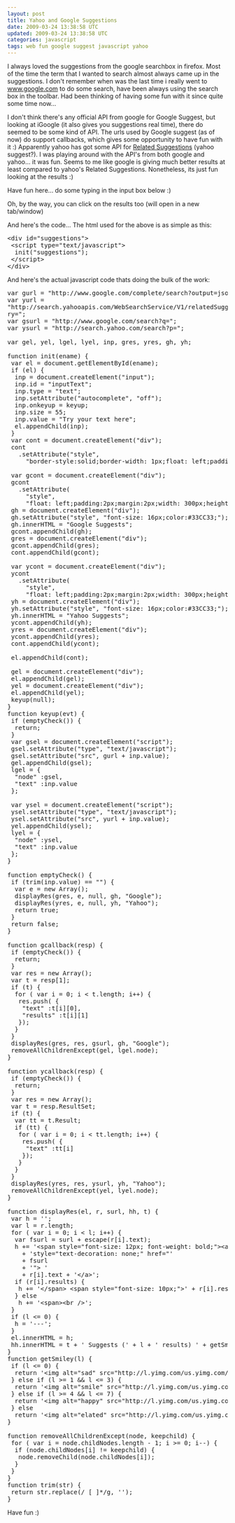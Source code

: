 ```yaml
---           
layout: post
title: Yahoo and Google Suggestions
date: 2009-03-24 13:38:58 UTC
updated: 2009-03-24 13:38:58 UTC
categories: javascript
tags: web fun google suggest javascript yahoo
---
```

 
<script type="text/javascript">var dzone_style = '1';</script> <script language="javascript" 
src="http://widgets.dzone.com/widgets/zoneit.js"></script>
 
I always loved the suggestions from the google searchbox in firefox. Most of the time the term that I wanted to search 
almost always came up in the suggestions. I don't remember when was the last time i really went to www.google.com to do 
some search, have been always using the search box in the toolbar.
Had been thinking of having some fun with it since quite some time now...

I don't think there's any official API from google for Google Suggest, but looking at iGoogle (it also gives you 
suggestions real time), there do seemed to be some kind of API. The urls used by Google suggest (as of now) do support 
callbacks, which gives some opportunity to have fun with it :)
Apparently yahoo has got some API for <a href="http://developer.yahoo.com/search/web/V1/relatedSuggestion.html">Related 
Suggestions</a> (yahoo suggest?). I was playing around with the API's from both google and yahoo... it was fun. Seems 
to me like google is giving much better results at least compared to yahoo's Related Suggestions. Nonetheless, its just 
fun looking at the results :)

Have fun here... do some typing in the input box below :)

<script type="text/javascript">
var gurl = "http://www.google.com/complete/search?output=json&callback=gcallback&q=";
var yurl = 
"http://search.yahooapis.com/WebSearchService/V1/relatedSuggestion?appid=abhisanoujam&output=json&callback=ycallback&que
ry=";
var gsurl = "http://www.google.com/search?q=";
var ysurl = "http://search.yahoo.com/search?p=";

var gel, yel, lgel, lyel, inp, gres, yres, gh, yh;

function init(ename) {
 var el = document.getElementById(ename);
 if (el) {
  inp = document.createElement("input");
  inp.id = "inputText";
  inp.type = "text";
  inp.setAttribute("autocomplete", "off");
  inp.onkeyup = keyup;
  inp.size = 55;
  inp.value = "Try your text here";
  el.appendChild(inp);
 }
 var cont = document.createElement("div");
 cont
   .setAttribute("style",
     "border-style:solid;border-width: 1px;float: left;padding:2px;margin:2px;");

 var gcont = document.createElement("div");
 gcont
   .setAttribute(
     "style",
     "float: left;padding:2px;margin:2px;width: 300px;height: 300px;border-style:solid;border-width: 1px;");
 gh = document.createElement("div");
 gh.setAttribute("style", "font-size: 16px;color:#33CC33;");
 gh.innerHTML = "Google Suggests";
 gcont.appendChild(gh);
 gres = document.createElement("div");
 gcont.appendChild(gres);
 cont.appendChild(gcont);

 var ycont = document.createElement("div");
 ycont
   .setAttribute(
     "style",
     "float: left;padding:2px;margin:2px;width: 300px;height: 300px;border-style:solid;border-width: 1px;");
 yh = document.createElement("div");
 yh.setAttribute("style", "font-size: 16px;color:#33CC33;");
 yh.innerHTML = "Yahoo Suggests";
 ycont.appendChild(yh);
 yres = document.createElement("div");
 ycont.appendChild(yres);
 cont.appendChild(ycont);

 el.appendChild(cont);

 gel = document.createElement("div");
 el.appendChild(gel);
 yel = document.createElement("div");
 el.appendChild(yel);
 keyup(null);
}
function keyup(evt) {
 if (emptyCheck()) {
  return;
 }
 var gsel = document.createElement("script");
 gsel.setAttribute("type", "text/javascript");
 gsel.setAttribute("src", gurl + inp.value);
 gel.appendChild(gsel);
 lgel = {
  "node" :gsel,
  "text" :inp.value
 };

 var ysel = document.createElement("script");
 ysel.setAttribute("type", "text/javascript");
 ysel.setAttribute("src", yurl + inp.value);
 yel.appendChild(ysel);
 lyel = {
  "node" :ysel,
  "text" :inp.value
 };
}

function emptyCheck() {
 if (trim(inp.value) == "") {
  var e = new Array();
  displayRes(gres, e, null, gh, "Google");
  displayRes(yres, e, null, yh, "Yahoo");
  return true;
 }
 return false;
}

function gcallback(resp) {
 if (emptyCheck()) {
  return;
 }
 var res = new Array();
 var t = resp[1];
 if (t) {
  for ( var i = 0; i < t.length; i++) {
   res.push( {
    "text" :t[i][0],
    "results" :t[i][1]
   });
  }
 }
 displayRes(gres, res, gsurl, gh, "Google");
 removeAllChildrenExcept(gel, lgel.node);
}

function ycallback(resp) {
 if (emptyCheck()) {
  return;
 }
 var res = new Array();
 var t = resp.ResultSet;
 if (t) {
  var tt = t.Result;
  if (tt) {
   for ( var i = 0; i < tt.length; i++) {
    res.push( {
     "text" :tt[i]
    });
   }
  }
 }
 displayRes(yres, res, ysurl, yh, "Yahoo");
 removeAllChildrenExcept(yel, lyel.node);
}

function displayRes(el, r, surl, hh, t) {
 var h = '';
 var l = r.length;
 for ( var i = 0; i < l; i++) {
  var fsurl = surl + escape(r[i].text);
  h += '<span style="font-size: 12px; font-weight: bold;"><a target="_blank" '
    + 'style="text-decoration: none;" href="'
    + fsurl
    + '"> '
    + r[i].text + '</a>';
  if (r[i].results) {
   h += '</span> <span style="font-size: 10px;">' + r[i].results + '</span>
';
  } else
   h += '<span>
';
 }
 if (l <= 0) {
  h = '---';
 }
 el.innerHTML = h;
 hh.innerHTML = t + ' Suggests (' + l + ' results) ' + getSmiley(l);
}
function getSmiley(l) {
 if (l <= 0) {
  return '<img alt="sad" src="http://l.yimg.com/us.yimg.com/i/mesg/emoticons7/20.gif">';
 } else if (l >= 1 && l <= 3) {
  return '<img alt="smile" src="http://l.yimg.com/us.yimg.com/i/mesg/emoticons7/15.gif">';
 } else if (l >= 4 && l <= 7) {
  return '<img alt="happy" src="http://l.yimg.com/us.yimg.com/i/mesg/emoticons7/1.gif">';
 } else
  return '<img alt="elated" src="http://l.yimg.com/us.yimg.com/i/mesg/emoticons7/69.gif">';
}

function removeAllChildrenExcept(node, keepchild) {
 for ( var i = node.childNodes.length - 1; i >= 0; i--) {
  if (node.childNodes[i] != keepchild) {
   node.removeChild(node.childNodes[i]);
  }
 }
}
function trim(str) {
 return str.replace(/ [ ]*/g, '');
}

</script>

<div id="suggestions"> <script type="text/javascript"> init("suggestions"); </script> </div>

<div style="clear:both">
Oh, by the way, you can click on the results too (will open in a new tab/window)
</div>

And here's the code...
The html used for the above is as simple as this:

<pre name="code" class="xml:collapse">
&lt;div id="suggestions"&gt;
 &lt;script type="text/javascript"&gt;
  init("suggestions");
 &lt;/script&gt;
&lt;/div&gt;
</pre>

And here's the actual javascript code thats doing the bulk of the work:

<pre name="code" class="xml:collapse">
var gurl = "http://www.google.com/complete/search?output=json&callback=gcallback&q=";
var yurl = 
"http://search.yahooapis.com/WebSearchService/V1/relatedSuggestion?appid=abhisanoujam&output=json&callback=ycallback&que
ry=";
var gsurl = "http://www.google.com/search?q=";
var ysurl = "http://search.yahoo.com/search?p=";

var gel, yel, lgel, lyel, inp, gres, yres, gh, yh;

function init(ename) {
 var el = document.getElementById(ename);
 if (el) {
  inp = document.createElement("input");
  inp.id = "inputText";
  inp.type = "text";
  inp.setAttribute("autocomplete", "off");
  inp.onkeyup = keyup;
  inp.size = 55;
  inp.value = "Try your text here";
  el.appendChild(inp);
 }
 var cont = document.createElement("div");
 cont
   .setAttribute("style",
     "border-style:solid;border-width: 1px;float: left;padding:2px;margin:2px;");

 var gcont = document.createElement("div");
 gcont
   .setAttribute(
     "style",
     "float: left;padding:2px;margin:2px;width: 300px;height: 300px;border-style:solid;border-width: 1px;");
 gh = document.createElement("div");
 gh.setAttribute("style", "font-size: 16px;color:#33CC33;");
 gh.innerHTML = "Google Suggests";
 gcont.appendChild(gh);
 gres = document.createElement("div");
 gcont.appendChild(gres);
 cont.appendChild(gcont);

 var ycont = document.createElement("div");
 ycont
   .setAttribute(
     "style",
     "float: left;padding:2px;margin:2px;width: 300px;height: 300px;border-style:solid;border-width: 1px;");
 yh = document.createElement("div");
 yh.setAttribute("style", "font-size: 16px;color:#33CC33;");
 yh.innerHTML = "Yahoo Suggests";
 ycont.appendChild(yh);
 yres = document.createElement("div");
 ycont.appendChild(yres);
 cont.appendChild(ycont);

 el.appendChild(cont);

 gel = document.createElement("div");
 el.appendChild(gel);
 yel = document.createElement("div");
 el.appendChild(yel);
 keyup(null);
}
function keyup(evt) {
 if (emptyCheck()) {
  return;
 }
 var gsel = document.createElement("script");
 gsel.setAttribute("type", "text/javascript");
 gsel.setAttribute("src", gurl + inp.value);
 gel.appendChild(gsel);
 lgel = {
  "node" :gsel,
  "text" :inp.value
 };

 var ysel = document.createElement("script");
 ysel.setAttribute("type", "text/javascript");
 ysel.setAttribute("src", yurl + inp.value);
 yel.appendChild(ysel);
 lyel = {
  "node" :ysel,
  "text" :inp.value
 };
}

function emptyCheck() {
 if (trim(inp.value) == "") {
  var e = new Array();
  displayRes(gres, e, null, gh, "Google");
  displayRes(yres, e, null, yh, "Yahoo");
  return true;
 }
 return false;
}

function gcallback(resp) {
 if (emptyCheck()) {
  return;
 }
 var res = new Array();
 var t = resp[1];
 if (t) {
  for ( var i = 0; i &lt; t.length; i++) {
   res.push( {
    "text" :t[i][0],
    "results" :t[i][1]
   });
  }
 }
 displayRes(gres, res, gsurl, gh, "Google");
 removeAllChildrenExcept(gel, lgel.node);
}

function ycallback(resp) {
 if (emptyCheck()) {
  return;
 }
 var res = new Array();
 var t = resp.ResultSet;
 if (t) {
  var tt = t.Result;
  if (tt) {
   for ( var i = 0; i &lt; tt.length; i++) {
    res.push( {
     "text" :tt[i]
    });
   }
  }
 }
 displayRes(yres, res, ysurl, yh, "Yahoo");
 removeAllChildrenExcept(yel, lyel.node);
}

function displayRes(el, r, surl, hh, t) {
 var h = '';
 var l = r.length;
 for ( var i = 0; i &lt; l; i++) {
  var fsurl = surl + escape(r[i].text);
  h += '&lt;span style="font-size: 12px; font-weight: bold;"&gt;&lt;a target="_blank" '
    + 'style="text-decoration: none;" href="'
    + fsurl
    + '"&gt; '
    + r[i].text + '&lt;/a&gt;';
  if (r[i].results) {
   h += '&lt;/span&gt; &lt;span style="font-size: 10px;"&gt;' + r[i].results + '&lt;/span&gt;&lt;br /&gt;';
  } else
   h += '&lt;span&gt;&lt;br /&gt;';
 }
 if (l &lt;= 0) {
  h = '---';
 }
 el.innerHTML = h;
 hh.innerHTML = t + ' Suggests (' + l + ' results) ' + getSmiley(l);
}
function getSmiley(l) {
 if (l &lt;= 0) {
  return '&lt;img alt="sad" src="http://l.yimg.com/us.yimg.com/i/mesg/emoticons7/20.gif"&gt;';
 } else if (l &gt;= 1 && l &lt;= 3) {
  return '&lt;img alt="smile" src="http://l.yimg.com/us.yimg.com/i/mesg/emoticons7/15.gif"&gt;';
 } else if (l &gt;= 4 && l &lt;= 7) {
  return '&lt;img alt="happy" src="http://l.yimg.com/us.yimg.com/i/mesg/emoticons7/1.gif"&gt;';
 } else
  return '&lt;img alt="elated" src="http://l.yimg.com/us.yimg.com/i/mesg/emoticons7/69.gif"&gt;';
}

function removeAllChildrenExcept(node, keepchild) {
 for ( var i = node.childNodes.length - 1; i &gt;= 0; i--) {
  if (node.childNodes[i] != keepchild) {
   node.removeChild(node.childNodes[i]);
  }
 }
}
function trim(str) {
 return str.replace(/ [ ]*/g, '');
}
</pre>


Have fun :)
